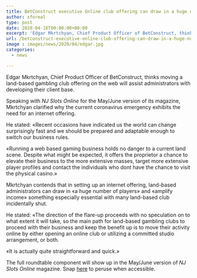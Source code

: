 ```yaml
---
title: BetConstruct executive Online club offering can draw in a huge number of players
author: xforeal 
type: post
date: 2020-04-16T00:00:00+00:00
excerpt: 'Edgar Mkrtchyan, Chief Product Officer of BetConstruct, thinks moving a land-based club offering on the web will assist administrators with developing their client base '
url: /betconstruct-executive-online-club-offering-can-draw-in-a-huge-number-of-players/
image : images/news/2020/04/edgar.jpg
categories:
  - news

---
```

Edgar Mkrtchyan, Chief Product Officer of BetConstruct, thinks moving a land-based gambling club offering on the web will assist administrators with developing their client base. 

Speaking with _NJ Slots Online_ for the May/June version of its magazine, Mkrtchyan clarified why the current coronavirus emergency exhibits the need for an internet offering. 

He stated: &#171;Recent occasions have indicated us the world can change surprisingly fast and we should be prepared and adaptable enough to switch our business rules. 

&#171;Running a web based gaming business holds no danger to a current land scene. Despite what might be expected, it offers the proprietor a chance to elevate their business to the more extensive masses, target more extensive player profiles and contact the individuals who dont have the chance to visit the physical casino.&#187; 

Mkrtchyan contends that in setting up an internet offering, land-based administrators can draw in &#171;a huge number of players&#187; and &#171;amplify income&#187; something especially essential with many land-based club incidentally shut. 

He stated: &#171;The direction of the flare-up proceeds with no speculation on to what extent it will take, so the main path for land-based gambling clubs to proceed with their business and keep the benefit up is to move their activity online by either opening an online club or utilizing a committed studio arrangement, or both. 

&#171;It is actually quite straightforward and quick.&#187; 

The full roundtable component will show up in the May/June version of _NJ Slots Online_ magazine. Snap [here][1] to peruse when accessible.

 [1]: #